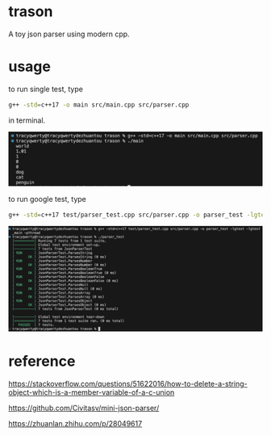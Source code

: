 # trason
A toy json parser using modern cpp.

# usage

to run single test, type

```bash
g++ -std=c++17 -o main src/main.cpp src/parser.cpp
```

in terminal.

![image-20240202152605574](assets/image-20240202152605574.png)

to run google test, type

```bash
g++ -std=c++17 test/parser_test.cpp src/parser.cpp -o parser_test -lgtest -lgtest_main -pthread
```

![image-20240202162431228](assets/image-20240202162431228.png)

# reference

https://stackoverflow.com/questions/51622016/how-to-delete-a-string-object-which-is-a-member-variable-of-a-c-union

https://github.com/Civitasv/mini-json-parser/

https://zhuanlan.zhihu.com/p/28049617
